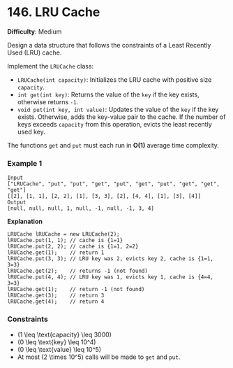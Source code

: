# 146. LRU Cache

**Difficulty**: Medium

Design a data structure that follows the constraints of a Least Recently Used (LRU) cache.

Implement the `LRUCache` class:

- `LRUCache(int capacity)`: Initializes the LRU cache with positive size `capacity`.
- `int get(int key)`: Returns the value of the `key` if the key exists, otherwise returns `-1`.
- `void put(int key, int value)`: Updates the value of the `key` if the key exists. Otherwise, adds the key-value pair to the cache. If the number of keys exceeds `capacity` from this operation, evicts the least recently used key.

The functions `get` and `put` must each run in **O(1)** average time complexity.

### Example 1

```plaintext
Input
["LRUCache", "put", "put", "get", "put", "get", "put", "get", "get", "get"]
[[2], [1, 1], [2, 2], [1], [3, 3], [2], [4, 4], [1], [3], [4]]
Output
[null, null, null, 1, null, -1, null, -1, 3, 4]
```

**Explanation**

```plaintext
LRUCache lRUCache = new LRUCache(2);
lRUCache.put(1, 1); // cache is {1=1}
lRUCache.put(2, 2); // cache is {1=1, 2=2}
lRUCache.get(1);    // return 1
lRUCache.put(3, 3); // LRU key was 2, evicts key 2, cache is {1=1, 3=3}
lRUCache.get(2);    // returns -1 (not found)
lRUCache.put(4, 4); // LRU key was 1, evicts key 1, cache is {4=4, 3=3}
lRUCache.get(1);    // return -1 (not found)
lRUCache.get(3);    // return 3
lRUCache.get(4);    // return 4
```

### Constraints

- \(1 \leq \text{capacity} \leq 3000\)
- \(0 \leq \text{key} \leq 10^4\)
- \(0 \leq \text{value} \leq 10^5\)
- At most \(2 \times 10^5\) calls will be made to `get` and `put`.
